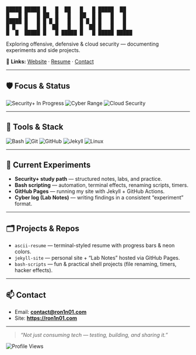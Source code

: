 <!-- Profile README for @RON1N01 -->

<pre>
█████ █████ █   █  ██   █   █ █████  ██  
█   █ █   █ ██  █   █   ██  █ █   █   █  
█████ █   █ █ █ █   █   █ █ █ █   █   █  
█ █   █   █ █  ██   █   █  ██ █   █   █  
█  █  █████ █   █ █████ █   █ █████ █████
</pre>

Exploring offensive, defensive & cloud security — documenting experiments and side projects.  

🔗 **Links:** [Website](https://ron1n01.com) · [Resume](https://ron1n01.github.io) · [Contact](mailto:contact@ron1n01.com)

---

## 🛡️ Focus & Status
![Security+ In Progress](https://img.shields.io/badge/Security%2B-In%20Progress-blue)
![Cyber Range](https://img.shields.io/badge/TryHackMe-Active-green)
![Cloud Security](https://img.shields.io/badge/Cloud-Soon-informational)

---

## 🧰 Tools & Stack
![Bash](https://img.shields.io/badge/Shell-Bash-black?logo=gnu-bash)
![Git](https://img.shields.io/badge/Version-Git-orange?logo=git)
![GitHub](https://img.shields.io/badge/Hub-GitHub-lightgrey?logo=github)
![Jekyll](https://img.shields.io/badge/Static%20Site-Jekyll-red?logo=jekyll)
![Linux](https://img.shields.io/badge/OS-Linux-yellow?logo=linux)

---

## 🧪 Current Experiments
- **Security+ study path** — structured notes, labs, and practice.  
- **Bash scripting** — automation, terminal effects, renaming scripts, timers.  
- **GitHub Pages** — running my site with Jekyll + GitHub Actions.  
- **Cyber log (Lab Notes)** — writing findings in a consistent “experiment” format.  

---

## 🗂️ Projects & Repos
- `ascii-resume` — terminal-styled resume with progress bars & neon colors.  
- `jekyll-site` — personal site + “Lab Notes” hosted via GitHub Pages.  
- `bash-scripts` — fun & practical shell projects (file renaming, timers, hacker effects).  

---

## 📫 Contact
- Email: **contact@ron1n01.com**  
- Site: **https://ron1n01.com**

---

> _“Not just consuming tech — testing, building, and sharing it.”_

![Profile Views](https://komarev.com/ghpvc/?username=RON1N01&color=grey)

